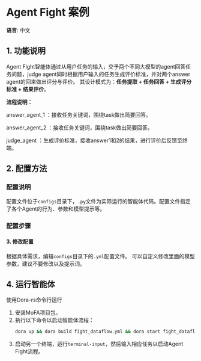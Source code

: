 # Agent Fight 案例

**语言**: 中文

## 1. 功能说明

Agent Fight智能体通过从用户任务的输入，交予两个不同大模型的agent回答任务问题，judge agent同时根据用户输入的任务生成评价标准，并对两个answer agent的回来做出评分与评价。
其设计模式为：**任务提取 + 任务回答 + 生成评分标准 + 结果评价**。

**流程说明：**

answer_agent_1 ：接收任务关键词，围绕task做出简要回答。

answer_agent_2 ：接收任务关键词，围绕task做出简要回答。

judge_agent ：生成评价标准，接收answer1和2的结果，进行评价后反馈至终端。


## 2. 配置方法

### 配置说明

配置文件位于`configs`目录下，`.py`文件为实际运行的智能体代码。配置文件指定了各个Agent的行为、参数和模型提示等。

### 配置步骤


#### 3. 修改配置

根据具体需求，编辑`configs`目录下的`.yml`配置文件。
可以自定义修改里面的模型参数，建议不要修改以及提示词。


## 4. 运行智能体

使用Dora-rs命令行运行

1. 安装MoFA项目包。
2. 执行以下命令以启动智能体流程：
   ```bash
   dora up && dora build fight_dataflow.yml && dora start fight_dataflow.yml --attach
   ```
3. 启动另一个终端，运行`terminal-input`，然后输入相应任务以启动Agent Fight流程。

                                                                                                                                                 
